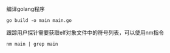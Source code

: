 编译golang程序
```golang
go build -o main main.go
```
跟踪用户探针需要获取elf对象文件中的符号列表，可以使用nm指令
```shell
nm main | grep main
```
